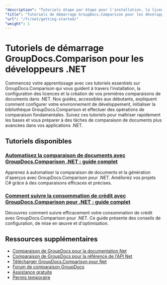 ```yaml
---
"description": "Tutoriels étape par étape pour l'installation, la licence, la configuration et la création de votre première comparaison de documents dans les applications .NET de GroupDocs.Comparison."
"title": "Tutoriels de démarrage GroupDocs.Comparison pour les développeurs .NET"
"url": "/fr/net/getting-started/"
"weight": 1
---
```


# Tutoriels de démarrage GroupDocs.Comparison pour les développeurs .NET

Commencez votre apprentissage avec ces tutoriels essentiels sur GroupDocs.Comparison qui vous guident à travers l'installation, la configuration des licences et la création de vos premières comparaisons de documents dans .NET. Nos guides, accessibles aux débutants, expliquent comment configurer votre environnement de développement, initialiser la bibliothèque GroupDocs.Comparison et effectuer des opérations de comparaison fondamentales. Suivez ces tutoriels pour maîtriser rapidement les bases et vous préparer à des tâches de comparaison de documents plus avancées dans vos applications .NET.

## Tutoriels disponibles

### [Automatisez la comparaison de documents avec GroupDocs.Comparison .NET : guide complet](./automate-document-comparison-groupdocs-net/)
Apprenez à automatiser la comparaison de documents et la génération d'aperçus avec GroupDocs.Comparison pour .NET. Améliorez vos projets C# grâce à des comparaisons efficaces et précises.

### [Comment suivre la consommation de crédit avec GroupDocs.Comparison pour .NET : guide complet](./track-credit-consumption-groupdocs-comparison-dotnet/)
Découvrez comment suivre efficacement votre consommation de crédit avec GroupDocs.Comparison pour .NET. Ce guide présente des conseils de configuration, de mise en œuvre et d'optimisation.

## Ressources supplémentaires

- [Comparaison de GroupDocs pour la documentation Net](https://docs.groupdocs.com/comparison/net/)
- [Comparaison de GroupDocs pour la référence de l'API Net](https://reference.groupdocs.com/comparison/net/)
- [Télécharger GroupDocs.Comparison pour Net](https://releases.groupdocs.com/comparison/net/)
- [Forum de comparaison GroupDocs](https://forum.groupdocs.com/c/comparison)
- [Assistance gratuite](https://forum.groupdocs.com/)
- [Permis temporaire](https://purchase.groupdocs.com/temporary-license/)